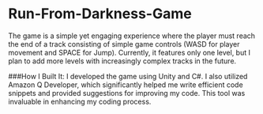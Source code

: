 # Run-From-Darkness-Game
The game is a simple yet engaging experience where the player must reach the end of a track consisting of simple game controls (WASD for player movement and SPACE for Jump). Currently, it features only one level, but I plan to add more levels with increasingly complex tracks in the future.

###How I Built It:
I developed the game using Unity and C#. I also utilized Amazon Q Developer, which significantly helped me write efficient code snippets and provided suggestions for improving my code. This tool was invaluable in enhancing my coding process.
